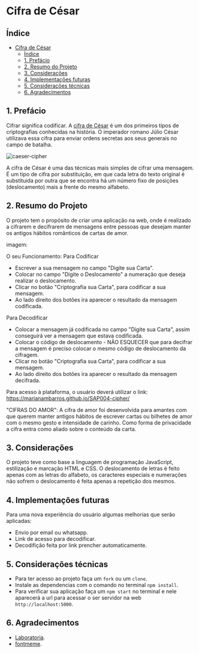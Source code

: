 # Cifra de César

## Índice

- [Cifra de César](#cifra-de-césar)
  - [Índice](#índice)
  - [1. Prefácio](#1-prefácio)
  - [2. Resumo do Projeto](#2-resumo-do-projeto)
  - [3. Considerações](#3-considerações)
  - [4. Implementações futuras](#4-implementações-futuras)
  - [5. Considerações técnicas](#5-considerações-técnicas)
  - [6. Agradecimentos](#6-agradecimentos)

## 1. Prefácio

Cifrar significa codificar. A [cifra de
César](https://pt.wikipedia.org/wiki/Cifra_de_C%C3%A9sar) é um dos primeiros
tipos de criptografias conhecidas na história. O imperador romano Júlio César
utilizava essa cifra para enviar ordens secretas aos seus generais no campo de
batalha.

![caeser-cipher](https://user-images.githubusercontent.com/11894994/60990999-07ffdb00-a320-11e9-87d0-b7c291bc4cd1.png)

A cifra de César é uma das técnicas mais simples de cifrar uma mensagem. É um
tipo de cifra por substituição, em que cada letra do texto original é
substituida por outra que se encontra há um número fixo de posições
(deslocamento) mais a frente do mesmo alfabeto.

## 2. Resumo do Projeto

O projeto tem o propósito de criar uma aplicação na web, onde é realizado a cifrarem e decifrarem de mensagens entre pessoas que desejam manter os antigos hábitos românticos de cartas de amor.


imagem:

O seu Funcionamento:
Para Codificar

- Escrever a sua mensagem no campo "Digite sua Carta".
- Colocar no campo "Digite o Deslocamento" a numeração que deseja realizar o deslocamento.
- Clicar no botão "Criptografia sua Carta", para codificar a sua mensagem.
- Ao lado direito dos botões ira aparecer o resultado da mensagem codificada.

Para Decodificar

- Colocar a mensagem já codificada no campo "Digite sua Carta", assim conseguirá ver a mensagem que estava codificada.
- Colocar o código de deslocamento - NÃO ESQUECER que para decifrar a mensagem é preciso colocar o mesmo código de deslocamento da cifragem.
- Clicar no botão "Criptografia sua Carta", para codificar a sua mensagem.
- Ao lado direito dos botões ira aparecer o resultado da mensagem decifrada.

Para acesso à plataforma, o usuário deverá utilizar o link: https://marianambarros.github.io/SAP004-cipher/

"CIFRAS DO AMOR":
A cifra de amor foi desenvolvida para amantes com que querem manter antigos hábitos de escrever cartas ou bilhetes de amor com o mesmo gesto e intensidade de carinho. Como forma de privacidade a cifra entra como aliado sobre o conteúdo da carta.

## 3. Considerações

O projeto teve como base a linguagem de programação JavaScript, estilização e marcação HTML e CSS.
O deslocamento de letras é feito apenas com as letras do alfabeto, os caracteres especiais e numerações não sofrem o deslocamento é feita apenas a repetição dos mesmos.

## 4. Implementações futuras
  Para uma nova experiência do usuário algumas melhorias que serão aplicadas:
  - Envio por email ou whatsapp.
  - Link de acesso para decodificar.
  - Decodifição feita por link prencher automaticamente.

## 5. Considerações técnicas

   * Para ter acesso ao projeto faça um `fork` ou um `clone`.
   * Instale as dependencias com o comando no terminal `npm install`.
   * Para verificar sua aplicação faça um `npm start` no terminal e nele aparecerá  a url para acessar o ser servidor na web `http://localhost:5000`.

## 6. Agradecimentos
- [Laboratoria](https://github.com/Laboratoria).
- [fontmeme](https://fontmeme.com/pt/fontes-fantasia/).


